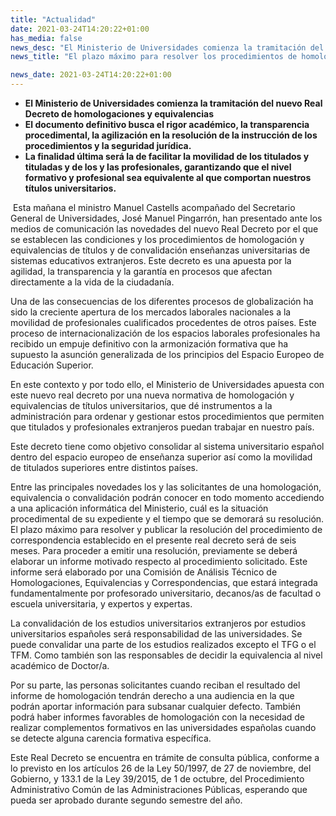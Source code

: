 ```yaml
---
title: "Actualidad"   
date: 2021-03-24T14:20:22+01:00
has_media: false
news_desc: "El Ministerio de Universidades comienza la tramitación del nuevo Real Decreto de homologaciones y equivalencias El documento definitivo busca el rigor académico, la transparencia procedimental, la agilización en la resolución de la instrucción de los procedimientos y la seguridad jurídica. La finalidad última será la de facilitar la movilidad de los titulados y tituladas y de los y las profesionales, garantizando que el nivel formativo y profesional sea equivalente al que comportan nuestros títulos universitarios."
news_title: "El plazo máximo para resolver los procedimientos de homologación de títulos será de seis meses."

news_date: 2021-03-24T14:20:22+01:00
---
```

<ul>
<li><b>El Ministerio de Universidades comienza la tramitación del nuevo Real Decreto de homologaciones y equivalencias</b></li>
<li><b>El documento definitivo busca el rigor académico, la transparencia procedimental, la agilización en la resolución de la instrucción de los procedimientos y la seguridad jurídica.</b></li>
<li><b>La finalidad última será la de facilitar la movilidad de los titulados y tituladas y de los y las profesionales, garantizando que el nivel formativo y profesional sea equivalente al que comportan nuestros títulos universitarios.</b></li>
</ul>
<p>&nbsp;Esta mañana el ministro Manuel Castells acompañado del Secretario General de Universidades, José Manuel Pingarrón, han presentado ante los medios de comunicación las novedades del nuevo Real Decreto por el que se establecen las condiciones y los procedimientos de homologación y equivalencias de títulos y de convalidación enseñanzas universitarias de sistemas educativos extranjeros. Este decreto es una apuesta por la agilidad, la transparencia y la garantía en procesos que afectan directamente a la vida de la ciudadanía.</p>
<p>Una de las consecuencias de los diferentes procesos de globalización ha sido la creciente apertura de los mercados laborales nacionales a la movilidad de profesionales cualificados procedentes de otros países. Este proceso de internacionalización de los espacios laborales profesionales ha recibido un empuje definitivo con la armonización formativa que ha supuesto la asunción generalizada de los principios del Espacio Europeo de Educación Superior.</p>
<p>En este contexto y por todo ello, el Ministerio de Universidades apuesta con este nuevo real decreto por una nueva normativa de homologación y equivalencias de títulos universitarios, que dé instrumentos a la administración para ordenar y gestionar estos procedimientos que permiten que titulados y profesionales extranjeros puedan trabajar en nuestro país.</p>
<p>Este decreto tiene como objetivo consolidar al sistema universitario español dentro del espacio europeo de enseñanza superior así como la movilidad de titulados superiores entre distintos países.</p>
<p>Entre las principales novedades los y las solicitantes de una homologación, equivalencia o convalidación podrán conocer en todo momento accediendo a una aplicación informática del Ministerio, cuál es la situación procedimental de su expediente y el tiempo que se demorará su resolución. El plazo máximo para resolver y publicar la resolución del procedimiento de correspondencia establecido en el presente real decreto será de seis meses. Para proceder a emitir una resolución, previamente se deberá elaborar un informe motivado respecto al procedimiento solicitado. Este informe será elaborado por una Comisión de Análisis Técnico de Homologaciones, Equivalencias y Correspondencias, que estará integrada fundamentalmente por profesorado universitario, decanos/as de facultad o escuela universitaria, y expertos y expertas.</p>
<p>La convalidación de los estudios universitarios extranjeros por estudios universitarios españoles será responsabilidad de las universidades. Se puede convalidar una parte de los estudios realizados excepto el TFG o el TFM. Como también son las responsables de decidir la equivalencia al nivel académico de Doctor/a.</p>
<p>Por su parte, las personas solicitantes cuando reciban el resultado del informe de homologación tendrán derecho a una audiencia en la que podrán aportar información para subsanar cualquier defecto. También podrá haber informes favorables de homologación con la necesidad de realizar complementos formativos en las universidades españolas cuando se detecte alguna carencia formativa específica.</p>
<p>Este Real Decreto se encuentra en trámite de consulta pública, conforme a lo previsto en los artículos 26 de la Ley 50/1997, de 27 de noviembre, del Gobierno, y 133.1 de la Ley 39/2015, de 1 de octubre, del Procedimiento Administrativo Común de las Administraciones Públicas, esperando que pueda ser aprobado durante segundo semestre del año.</p>